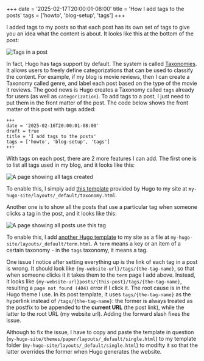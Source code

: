 +++
date = '2025-02-17T20:00:01-08:00'
title = 'How I add tags to the posts'
tags = ['howto', 'blog-setup', 'tags']
+++

I added tags to my posts so that each post has its own set of tags to give you an idea what the content is about. It looks like this at the bottom of the post:

![Tags in a post](/tags_screenshot.png)

In fact, Hugo has tags support by default. The system is called [Taxonomies](https://gohugo.io/content-management/taxonomies/). It allows users to freely define categorizations that can be used to classify the content. For example, if my blog is movie reviews, then I can create a Taxonomy called genre, and label each post based on the type of the movie it reviews. The good news is Hugo creates a Taxonomy called `tags` already for users (as well as `categorization`). To add tags to a post, I just need to put them in the front matter of the post. The code below shows the front matter of this post with tags added:

```
+++
date = '2025-02-16T20:00:01-08:00'
draft = true
title = 'I add tags to the posts'
tags = ['howto', 'blog-setup', 'tags']
+++
```

With tags on each post, there are 2 more features I can add. The first one is to list all tags used in my blog, and it looks like this:

![A page showing all tags created](/taxonomy_list_screenshot.png)

To enable this, I simply add [this template](https://gohugo.io/templates/taxonomy/) provided by Hugo to my site at `my-hugo-site/layouts/_default/taxonomy.html`. 

Another one is to show all the posts that use a particular tag when someone clicks a tag in the post, and it looks like this:

![A page showing all posts use this tag](/term_page_screenshot.png)

To enable this, I add [another Hugo template](https://gohugo.io/templates/term/) to my site as a file at `my-hugo-site/layouts/_default/term.html`. A `term` means a key or an item of a certain taxonomy - in the `tags` taxonomy, it means a tag. 

One issue I notice after setting everything up is the link of each tag in a post is wrong. It should look like `{my-website-url}/tags/{the-tag-name}`, so that when someone clicks it it takes them to the `term` page I add above. Instead, it looks like `{my-website-url}posts/{this-post}/tags/{the-tag-name}`, resulting a `page not found (404)` error if I click it. The root cause is in the Hugo theme I use. In its post template, it uses `tags/{the-tag-name}` as the hyperlink instead of `/tags/{the-tag-name}`: the former is always treated as the postfix to be appended to the **current URL** (the post link), while the latter to the root URL (my website url). Adding the forward slash fixes the issue. 

Although to fix the issue, I have to copy and paste the template in question (`my-hugo-site/themes/paper/layouts/_default/single.html`) to my template folder (`my-hugo-site/layouts/_default/single.html`) to modifty it so that the latter overrides the former when Hugo generates the website. 
